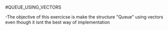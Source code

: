 #QUEUE_USING_VECTORS

-The objective of this exercicse is make the structure "Queue" using vectors even though it isnt the best way of implementation